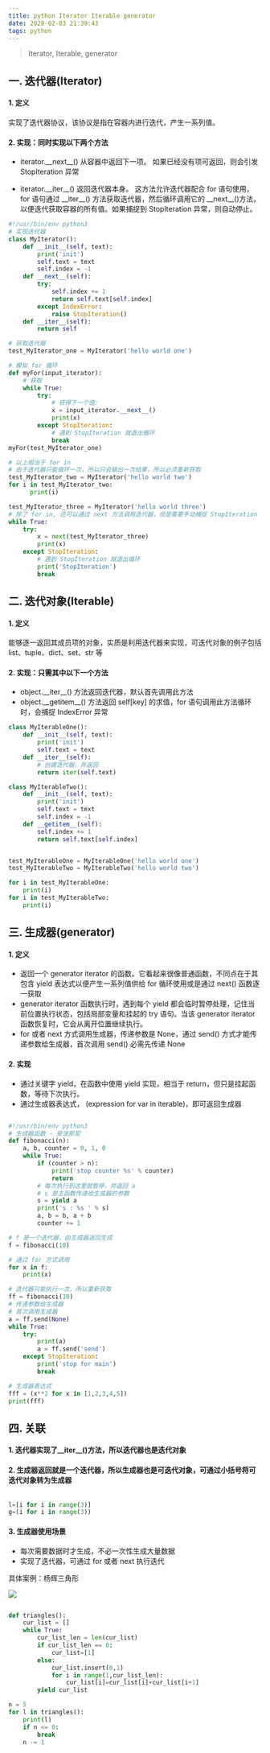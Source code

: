 ```yaml
---
title: python Iterator Iterable generator
date: 2020-02-03 21:39:43
tags: python
---
```


> Iterator, Iterable, generator

<!-- more -->

## 一. 迭代器(Iterator)
#### 1. 定义
实现了迭代器协议，该协议是指在容器内进行迭代，产生一系列值。
#### 2. 实现：同时实现以下两个方法
- iterator.\_\_next\_\_()
从容器中返回下一项。 如果已经没有项可返回，则会引发 StopIteration 异常

- iterator.\_\_iter\_\_()
返回迭代器本身。 这方法允许迭代器配合 for 语句使用，for 语句通过 \_\_iter\_\_() 方法获取迭代器，然后循环调用它的 \_\_next\_\_()方法，以便迭代获取容器的所有值。如果捕捉到 StopIteration 异常，则自动停止。


```python
#!/usr/bin/env python3
# 实现迭代器
class MyIterator():
    def __init__(self, text):
        print('init')
        self.text = text
        self.index = -1
    def __next__(self):
        try:
            self.index += 1
            return self.text[self.index]
        except IndexError:
            raise StopIteration()
    def __iter__(self):
        return self

# 获取迭代器
test_MyIterator_one = MyIterator('hello world one')

# 模拟 for 循环
def myFor(input_iterator):
    # 获取
    while True:
        try:
            # 获得下一个值:
            x = input_iterator.__next__()
            print(x)
        except StopIteration:
            # 遇到 StopIteration 就退出循环
            break
myFor(test_MyIterator_one)

# 以上相当于 for in
# 由于迭代器只能循环一次，所以只会输出一次结果，所以必须重新获取
test_MyIterator_two = MyIterator('hello world two')
for i in test_MyIterator_two:
      print(i)

test_MyIterator_three = MyIterator('hello world three')
# 除了 for in, 还可以通过 next 方法调用迭代器，但是需要手动捕捉 StopIteration
while True:
    try:
        x = next(test_MyIterator_three)
        print(x)
    except StopIteration:
        # 遇到 StopIteration 就退出循环
        print('StopIteration')
        break
```


## 二. 迭代对象(Iterable)
#### 1. 定义
能够逐一返回其成员项的对象，实质是利用迭代器来实现，可迭代对象的例子包括 list、tuple、dict、set、str 等

#### 2. 实现：只需其中以下一个方法
- object.\_\_iter\_\_() 方法返回迭代器，默认首先调用此方法
- object.\_\_getitem\_\_() 方法返回 self[key] 的求值，for 语句调用此方法循环时，会捕捉 IndexError 异常

```python
class MyIterableOne():
    def __init__(self, text):
        print('init')
        self.text = text
    def __iter__(self):
        # 创建迭代器，并返回
        return iter(self.text)

class MyIterableTwo():
    def __init__(self, text):
        print('init')
        self.text = text
        self.index = -1
    def __getitem__(self):
        self.index += 1
        return self.text[self.index]


test_MyIterableOne = MyIterableOne('hello world one')
test_MyIterableTwo = MyIterableTwo('hello world two')

for i in test_MyIterableOne:
    print(i)
for i in test_MyIterableTwo:
    print(i)
```


## 三. 生成器(generator)
#### 1. 定义
- 返回一个 generator iterator 的函数。它看起来很像普通函数，不同点在于其包含 yield 表达式以便产生一系列值供给 for 循环使用或是通过 next() 函数逐一获取
- generator iterator 函数执行时，遇到每个 yield 都会临时暂停处理，记住当前位置执行状态，包括局部变量和挂起的 try 语句。当该 generator iterator 函数恢复时，它会从离开位置继续执行。
- for 或者 next 方式调用生成器，传递参数是 None，通过 send() 方式才能传递参数给生成器，首次调用 send() 必需先传递 None

#### 2. 实现
- 通过关键字 yield，在函数中使用 yield 实现，相当于 return，但只是挂起函数，等待下次执行。
- 通过生成器表达式， (expression for var in iterable)，即可返回生成器

```python

#!/usr/bin/env python3
# 生成器函数 - 斐波那契
def fibonacci(n): 
    a, b, counter = 0, 1, 0
    while True:
        if (counter > n):
            print('stop counter %s' % counter) 
            return
        # 每次执行到这里就暂停，并返回 a
        # s 是主函数传递给生成器的参数
        s = yield a
        print('s : %s ' % s)
        a, b = b, a + b
        counter += 1

# f 是一个迭代器，由生成器返回生成
f = fibonacci(10) 

# 通过 for 方式调用
for x in f:
    print(x)

# 迭代器只能执行一次，所以重新获取
ff = fibonacci(10) 
# 传递参数给生成器
# 首次调用生成器
a = ff.send(None)
while True:
    try:
        print(a)
        a = ff.send('send')
    except StopIteration:
        print('stop for main')
        break

# 生成器表达式
fff = (x**2 for x in [1,2,3,4,5])
print(fff)
```






## 四. 关联
#### 1. 迭代器实现了\_\_iter\_\_()方法，所以迭代器也是迭代对象
#### 2. 生成器返回就是一个迭代器，所以生成器也是可迭代对象，可通过小括号将可迭代对象转为生成器
```python

l=[i for i in range(3)]
g=(i for i in range(3))


```
#### 3. 生成器使用场景
- 每次需要数据时才生成，不必一次性生成大量数据
- 实现了迭代器，可通过 for 或者 next 执行迭代

具体案例：杨辉三角形

![](/img/2020/triangle.png)

```python

def triangles():
    cur_list = []
    while True:
        cur_list_len = len(cur_list)
        if cur_list_len == 0:
            cur_list=[1]
        else:
            cur_list.insert(0,1)
            for i in range(1,cur_list_len):
                cur_list[i]=cur_list[i]+cur_list[i+1]
        yield cur_list

n = 5
for l in triangles():
    print(l)
    if n <= 0:
        break
    n -= 1
```
